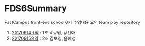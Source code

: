 # FDS6Summary
FastCampus front-end school 6기 수업내용 요약 team play repository

1. [20170914요약](20170914/20170914.md) : 1조 곽규원, 김선화
1. [20170915요약](20170915/20170915.md) : 2조 김보영, 윤혜성